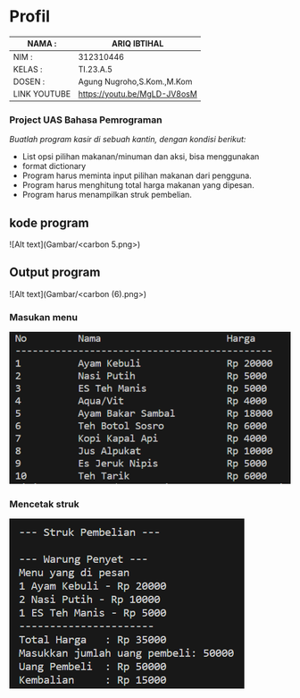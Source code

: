 # Profil

| NAMA  :| ARIQ IBTIHAL |
| --- | --- |
| NIM   :| 312310446 |
| KELAS :| TI.23.A.5 |
| DOSEN :| Agung Nugroho,S.Kom.,M.Kom |
| LINK YOUTUBE |    https://youtu.be/MgLD-JV8osM  |

### Project UAS Bahasa Pemrograman

*Buatlah program kasir di sebuah kantin, dengan kondisi berikut:*
- List opsi pilihan makanan/minuman dan aksi, bisa menggunakan
- format dictionary
- Program harus meminta input pilihan makanan dari pengguna.
- Program harus menghitung total harga makanan yang dipesan.
- Program harus menampilkan struk pembelian.

## kode program 
![Alt text](Gambar/<carbon 5.png>)

## Output program
![Alt text](Gambar/<carbon (6).png>)
### Masukan menu
![Alt text](Gambar/image1.png)

### Mencetak struk
![Alt text](Gambar/image.png)

